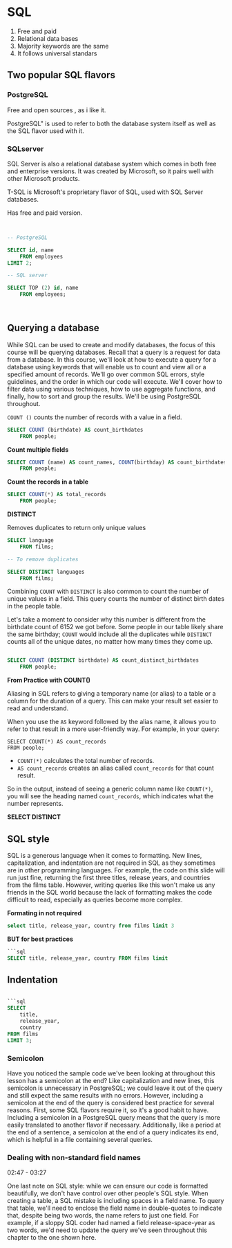 # SQL

1. Free and paid
2. Relational data bases
3. Majority keywords are the same
4. It follows universal standars

## Two popular SQL flavors

### PostgreSQL

Free and open sources , as i like it.

PostgreSQL" is used to refer to both the database system itself as well as the SQL flavor used with it.

### SQLserver

SQL Server is also a relational database system which comes in both free and enterprise versions. It was created by Microsoft, so it pairs well with other Microsoft products.

 T-SQL is Microsoft's proprietary flavor of SQL, used with SQL Server databases.

Has free and paid version.

```sql


-- PostgreSQL

SELECT id, name 
	FROM employees
LIMIT 2;

-- SQL server

SELECT TOP (2) id, name
	FROM employees;




```

## Querying a database

While SQL can be used to create and modify databases, the focus of this course will be querying databases. Recall that a query is a request for data from a database. In this course, we'll look at how to execute a query for a database using keywords that will enable us to count and view all or a specified amount of records. We'll go over common SQL errors, style guidelines, and the order in which our code will execute. We'll cover how to filter data using various techniques, how to use aggregate functions, and finally, how to sort and group the results. We'll be using PostgreSQL throughout.

`COUNT ()` counts the number of records with a value in a field.

```sql
SELECT COUNT (birthdate) AS count_birthdates 
	FROM people;
```

**Count multiple fields**

```sql
SELECT COUNT (name) AS count_names, COUNT(birthday) AS count_birthdates
	FROM people;

```

 **Count the records in a table**

```sql
SELECT COUNT(*) AS total_records
	FROM people;

```

 **DISTINCT**

Removes duplicates to return only unique values

```sql
SELECT language 
	FROM films;

-- To remove duplicates

SELECT DISTINCT languages
	FROM films;


```

Combining `COUNT` with `DISTINCT` is also common to count the number of unique values in a field. This query counts the number of distinct birth dates in the people table.

 Let's take a moment to consider why this number is different from the birthdate count of 6152 we got before. Some people in our table likely share the same birthday; `COUNT` would include all the duplicates while `DISTINCT` counts all of the unique dates, no matter how many times they come up.

```sql

SELECT COUNT (DISTINCT birthdate) AS count_distinct_birthdates
	FROM people;
```

**From Practice with COUNT()**

Aliasing in SQL refers to giving a temporary name (or alias) to a table or a column for the duration of a query. This can make your result set easier to read and understand.

When you use the `AS` keyword followed by the alias name, it allows you to refer to that result in a more user-friendly way. For example, in your query:

```
SELECT COUNT(*) AS count_records
FROM people;
```

* `COUNT(*)` calculates the total number of records.
* `AS count_records` creates an alias called `count_records` for that count result.

So in the output, instead of seeing a generic column name like `COUNT(*)`, you will see the heading named `count_records`, which indicates what the number represents.

**SELECT DISTINCT**

## SQL style

SQL is a generous language when it comes to formatting. New lines, capitalization, and indentation are not required in SQL as they sometimes are in other programming languages. For example, the code on this slide will run just fine, returning the first three titles, release years, and countries from the films table. However, writing queries like this won't make us any friends in the SQL world because the lack of formatting makes the code difficult to read, especially as queries become more complex.

**Formating in not required**

```sql
select title, release_year, country from films limit 3
```

**BUT for best practices**

```sql
```sql
SELECT title, release_year, country FROM films limit 
```

## Indentation

```sql

```sql
SELECT 
	title, 
	release_year, 
	country 
FROM films
LIMIT 3;
```



### Semicolon

Have you noticed the sample code we've been looking at throughout this lesson has a semicolon at the end? Like capitalization and new lines, this semicolon is unnecessary in PostgreSQL; we could leave it out of the query and still expect the same results with no errors. However, including a semicolon at the end of the query is considered best practice for several reasons. First, some SQL flavors require it, so it's a good habit to have. Including a semicolon in a PostgreSQL query means that the query is more easily translated to another flavor if necessary. Additionally, like a period at the end of a sentence, a semicolon at the end of a query indicates its end, which is helpful in a file containing several queries.

### Dealing with non-standard field names

02:47 - 03:27

One last note on SQL style: while we can ensure our code is formatted beautifully, we don't have control over other people's SQL style. When creating a table, a SQL mistake is including spaces in a field name. To query that table, we'll need to enclose the field name in double-quotes to indicate that, despite being two words, the name refers to just one field. For example, if a sloppy SQL coder had named a field release-space-year as two words, we'd need to update the query we've seen throughout this chapter to the one shown here.
